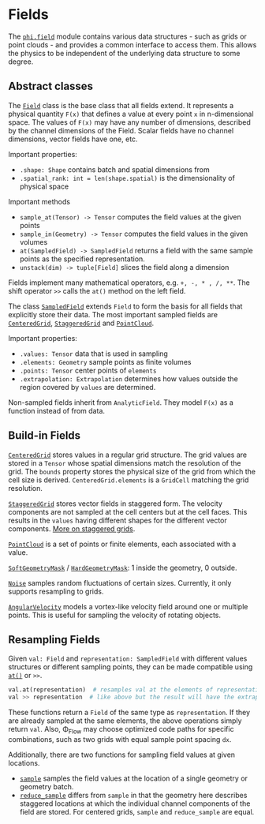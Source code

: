 # Fields

The [`phi.field`](phi/field/) module contains various data structures - such as grids or point clouds - 
and provides a common interface to access them.
This allows the physics to be independent of the underlying data structure to some degree.


## Abstract classes

The [`Field`](phi/field/#phi.field.Field) class is the base class that all fields extend.
It represents a physical quantity `F(x)` that defines a value at every point `x` in n-dimensional space.
The values of `F(x)` may have any number of dimensions, described by the channel dimensions of the Field.
Scalar fields have no channel dimensions, vector fields have one, etc.

Important properties:

* `.shape: Shape` contains batch and spatial dimensions from 
* `.spatial_rank: int = len(shape.spatial)` is the dimensionality of physical space

Important methods

* `sample_at(Tensor) -> Tensor` computes the field values at the given points
* `sample_in(Geometry) -> Tensor` computes the field values in the given volumes
* `at(SampledField) -> SampledField` returns a field with the same sample points as the specified representation.
* `unstack(dim) -> tuple[Field]` slices the field along a dimension

Fields implement many mathematical operators, e.g. `+, -, * , /, **`.
The shift operator `>>` calls the `at()` method on the left field.

The class [`SampledField`](phi/field/#phi.field.SampledField) extends `Field` to form the basis for all fields that explicitly store their data.
The most important sampled fields are 
[`CenteredGrid`](phi/field/#phi.field.CenteredGrid), 
[`StaggeredGrid`](phi/field/#phi.field.StaggeredGrid) and 
[`PointCloud`](phi/field/#phi.field.PointCloud).

Important properties:

* `.values: Tensor` data that is used in sampling
* `.elements: Geometry` sample points as finite volumes
* `.points: Tensor` center points of `elements`
* `.extrapolation: Extrapolation` determines how values outside the region covered by `values` are determined.

Non-sampled fields inherit from `AnalyticField`.
They model `F(x)` as a function instead of from data.


## Build-in Fields

[`CenteredGrid`](phi/field/#phi.field.CenteredGrid) stores values in a regular grid structure.
The grid values are stored in a `Tensor` whose spatial dimensions match the resolution of the grid.
The `bounds` property stores the physical size of the grid from which the cell size is derived.
`CenteredGrid.elements` is a `GridCell` matching the grid resolution.

[`StaggeredGrid`](phi/field/#phi.field.StaggeredGrid)
stores vector fields in staggered form.
The velocity components are not sampled at the cell centers but at the cell faces.
This results in the `values` having different shapes for the different vector components.
[More on staggered grids](./Staggered_Grids.md).

[`PointCloud`](phi/field/#phi.field.PointCloud)
is a set of points or finite elements, each associated with a value.

[`SoftGeometryMask`](phi/field/#phi.field.SoftGeometryMask) / [`HardGeometryMask`](phi/field/#phi.field.HardGeometryMask):
1 inside the geometry, 0 outside.

[`Noise`](phi/field/#phi.field.Noise)
samples random fluctuations of certain sizes.
Currently, it only supports resampling to grids.

[`AngularVelocity`](phi/field/#phi.field.AngularVelocity)
models a vortex-like velocity field around one or multiple points.
This is useful for sampling the velocity of rotating objects.


## Resampling Fields
Given `val: Field` and `representation: SampledField` with different values structures or different sampling points, 
they can be made compatible using [`at()`](phi/field/#phi.field.Field.at) or `>>`.
```python
val.at(representation)  # resamples val at the elements of representation, keeps extrapolation from val
val >> representation  # like above but the result will have the extrapolation from representation
```
These functions return a `Field` of the same type as `representation`.
If they are already sampled at the same elements, the above operations simply return `val`.
Also, Φ<sub>Flow</sub> may choose optimized code paths for specific combinations, such as two grids with equal sample point spacing `dx`.

Additionally, there are two functions for sampling field values at given locations.

* [`sample`](phi/field/#phi.field.sample) samples the field values at the location of a single geometry or geometry batch.
* [`reduce_sample`](phi/field/#phi.field.reduce_sample) differs from `sample` in that the geometry here describes
  staggered locations at which the individual channel components of the field are stored.
  For centered grids, `sample` and `reduce_sample` are equal.
